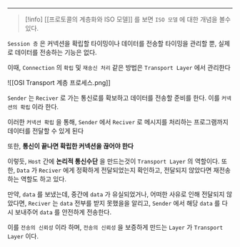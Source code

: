 
---

>[!info] [[프로토콜의 계층화와 ISO 모델]] 를 보면 `ISO 모델` 에 대한 개념을 볼수 있다.

`Session 층` 은 커넥션을 확립할 타이밍이나 데이터를 전송할 타이밍을 관리할 뿐, 실제로 데이터를 전송하는 기능은 없다.

이때, `Connection` 의 `확립` 및 `재송신 처리` 같은 방법은 `Transport Layer` 에서 관리한다

![[OSI Transport 계층 프로세스.png]]

`Sender` 는 `Reciver` 로 가는 통신로를 확보하고 데이터를 전송할 준비를 한다.
이를 `커넥션의 확립` 이라 한다. 

이러한 `커넥션 확립` 을 통해, `Sender` 에서 `Reciver` 로 메시지를 처리하는 프로그램까지 데이터를 전달할 수 있게 된다

또한, **통신이 끝나면 확립한 커넥션을 끊어야 한다**

이렇듯, `Host` 간에 **논리적 통신수단** 을 만드는것이 `Transport Layer` 의 역할이다.
또한, `Data` 가 `Reciver` 에게 정확하게 전달되었는지 확인하고, 전달되지 않았다면 재전송하는 역할도 하고 있다.

만약, `data` 를 보냈는데, 중간에 `data` 가 유실되었거나, 어떠한 사유로 인해 전달되지 않았다면, `Reciver` 는 `data` 전부를 받지 못했을을 알리고, `Sender` 에서 해당 `data` 를 다시 보내주어 `data` 를 안전하게 전송한다.

이를 `전송의 신뢰성` 이라 하며, `전송의 신뢰성` 을 보증하게 만드는 `Layer` 가 `Transport Layer` 이다.